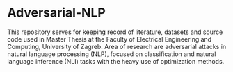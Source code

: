 # Adversarial-NLP

This repository serves for keeping record of literature, datasets and source code used in Master Thesis at the Faculty of Electrical Engineering and Computing, University of Zagreb.
Area of research are adversarial attacks in natural language processing (NLP), focused on classification and natural language inference (NLI) tasks with the heavy use of optimization methods.
